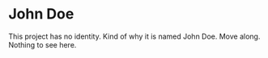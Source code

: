 # John Doe

This project has no identity. Kind of why it is named John Doe. Move along. Nothing to see here.
